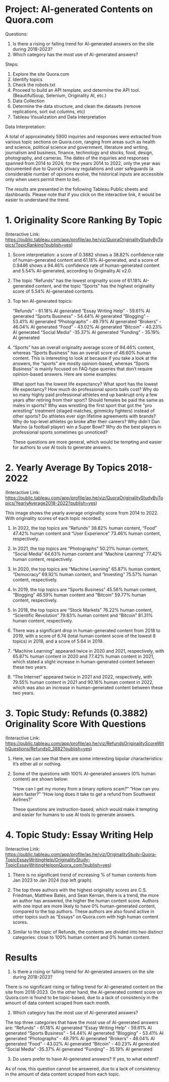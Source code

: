 # Project: AI-generated Contents on Quora.com

Questions:
1. Is there a rising or falling trend for AI-generated answers on the site during 2018-2023?
2. Which category has the most use of AI-generated answers?

Steps:
1. Explore the site Quora.com
2. Identify topics
3. Check the robots.txt
4. Proceed to build an API template, and determine the API tool. (BeautifulSoup, Selenium, Originality AI, etc.)
5. Data Collection
6. Determine the data structure, and clean the datasets (remove replications, sort out columns, etc)
7. Tableau Visualization and Data Interpretation

Data Interpretation:

A total of approximately 5900 inquiries and responses were extracted from various topic sections on Quora.com, ranging from areas such as health and science, political science and government, literature and writing, journalism and business, finance, technology and stocks, food, design, photography, and cameras. The dates of the inquiries and responses spanned from 2014 to 2024; for the years 2014 to 2022, only the year was documented due to Quora’s privacy regulations and user safeguards (a considerable number of opinions evolve, the historical inputs are accessible only when users permit them to be). 

The results are presented in the following Tableau Public sheets and dashboards. Please note that if you click on the interactive link, it would be easier to understand the trend.

# 1. Originality Score Ranking By Topic
(Interactive Link: https://public.tableau.com/app/profile/ao.he/viz/QuoraOriginalityStudyByTopics/TopicRanking?publish=yes)
                  
1. Score interpretation: a score of 0.3882 shows a 38.82% confidence rate of human-generated content and 61.18% AI-generated, and a score of 0.9446 shows a 94.46% confidence rate of human-generated content and 5.54% AI-generated, according to Originality.AI v2.0.

2. The topic “Refunds” has the lowest originality score of 61.18% AI-generated content, and the topic “Sports” has the highest originality score of 5.54% AI-generated contents.

3. Top ten AI-generated topics: 

   “Refunds” - 61.18% AI generated
   “Essay Writing Help” - 59.61% AI generated 
   “Sports Business” - 54.44% AI generated
   “Blogging” - 53.41% AI generated
   “Photographs” - 49.79% AI generated 
   “Brokers” - 46.04% AI generated
   “Food” - 43.02% AI generated
   “Bitcoin” - 40.23% AI generated 
   “Social Media” -35.37% AI generated
   “Funding” - 35.19% AI generated

4. “Sports” has an overall originality average score of 94.46% content, whereas “Sports Business” has an overall score of 46.60% human content. This is interesting to look at because if you take a look at the answers, the “sports” are mostly opinion-based, whereas “Sports Business” is mainly focused on FAQ-type queries that don’t require opinion-based answers. Here are some examples: 

   What sport has the lowest life expectancy?
   What sport has the lowest life expectancy?
   How much do professional sports balls cost?
   Why do so many highly paid professional athletes end up bankrupt only a few years after retiring from their sport?
   Should females be paid the same as males in sports?
   Why was wrestling the first sport that got the "pro wrestling" treatment (staged matches, gimmicky fighters) instead of other sports?
   Do athletes ever sign lifetime agreements with brands?
   Why do top-level athletes go broke after their careers?
   Why didn't Dan Marino (a football player) win a Super Bowl?
   Why do the best players in professional sports sometimes go unnoticed?
   
   These questions are more general, which would be tempting and easier for authors to use AI tools to generate answers. 

# 2. Yearly Average By Topics 2018-2022
(Interactive Link: https://public.tableau.com/app/profile/ao.he/viz/QuoraOriginalityStudyByTopics/YearlyAverage2018-2022?publish=yes)

This image shows the yearly average originality score from 2014 to 2022. With originality scores of each topic recorded. 

1. In 2022, the top topics are “Refunds” 38.82% human content, “Food” 47.42% human content and “User Experience” 73.46% human content, respectively.

2. In 2021, the top topics are “Photographs” 50.21% human content,  “Social Media” 64.63% human content and “Machine Learning” 77.42% human content, respectively.

3. In 2020, the top topics are “Machine Learning” 65.87% human content,  “Democracy” 69.92% human content, and “Investing” 75.57% human content, respectively.

4. In 2019, the top topics are “Sports Business” 45.56% human content,  “Blogging” 46.59% human content and “Bitcoin” 59.77% human content, respectively.

5. In 2018, the top topics are “Stock Markets” 76.22% human content,  “Scientific Revolution” 79.83% human content and “Bitcoin” 81.31% human content, respectively.

6. There was a significant drop in human-generated content from 2018 to 2019, with a score of 6.74 (total human content score of the lowest 8 topics) in 2018, and a score of 5.64 in 2019. 

7. “Machine Learning” appeared twice in 2020 and 2021, respectively, with 65.87% human content in 2020 and 77.42% human content  in 2021, which stated a slight increase in human-generated content between these two years.
   
8. “The Internet” appeared twice in 2021 and 2022, respectively, with 79.55% human content in 2021 and 90.16% human content  in 2022, which was also an increase in human-generated content between these two years.

# 3. Topic Study: Refunds (0.3882) Originality Score With Questions
(Interactive Link: https://public.tableau.com/app/profile/ao.he/viz/RefundsOriginalityScoreWithQuestions/Refunds0_3882?publish=yes)

1. Here, we can see that there are some interesting bipolar characteristics: It’s either all or nothing.

2. Some of the questions with 100% AI-generated answers (0% human content) are shown below: 

   “How can I get my money from a binary options scam?”
   “How can you learn faster?” 
   “How long does it take to get a refund from Southwest Airlines?”

   These questions are instruction-based, which would make it tempting and easier for humans to use AI tools to generate answers. 

# 4. Topic Study: Essay Writing Help
(Interactive Link: https://public.tableau.com/app/profile/ao.he/viz/OriginalityStudy-Quora-TopicEssayWritingHelp/OriginalityStudy-TopicEssayWritingHelponQuora_com?publish=yes)

1. There is no significant trend of increasing % of human contents from Jan 2023 to Jan 2024 (top left graph).

2. The top three authors with the highest originality scores are C.S. Friedman, Matthew Bates, and Sean Kernan, there is a trend, the more an author has answered, the higher the human content score. Authors with one input are more likely to have 0% human-generated content, compared to the top authors. These authors are also found active in other topics such as “Essays” on Quora.com with high human content scores.

3. Similar to the topic of Refunds, the contents are divided into two distinct categories: close to 100% human content and 0% human content.

# Results

1. Is there a rising or falling trend for AI-generated answers on the site during 2018-2023?

There is no significant rising or falling trend for AI-generated content on the site from 2018-2023. On the other hand, the AI-generated content score on Quora.com is found to be topic-based, due to a lack of consistency in the amount of data content scraped from each month.

2. Which category has the most use of AI-generated answers?

The top three categories that have the most use of AI-generated answers are: 
“Refunds” - 61.18% AI generated
“Essay Writing Help” - 59.61% AI generated
“Sports Business” - 54.44% AI generated
“Blogging” - 53.41% AI generated 
“Photographs” - 49.79% AI generated 
“Brokers” - 46.04% AI generated 
“Food” - 43.02% AI generated 
“Bitcoin” - 40.23% AI generated 
“Social Media” -35.37% AI generated 
“Funding” - 35.19% AI generated

3. Do users prefer to have AI-generated answers? If yes, to what extent?

As of now, this question cannot be answered, due to a lack of consistency in the amount of data content scraped from each topic. 





